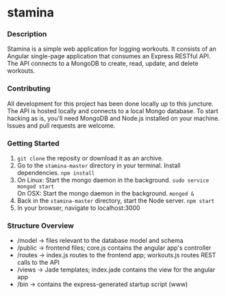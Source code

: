 # stamina

### Description
Stamina is a simple web application for logging workouts. It consists of an Angular single-page application that consumes an Express RESTful API. The API connects to a MongoDB to create, read, update, and delete workouts.

### Contributing
All development for this project has been done locally up to this juncture. The API is hosted locally and connects to a local Mongo database. To start hacking as is, you'll need MongoDB and Node.js installed on your machine. Issues and pull requests are welcome. 

### Getting Started
1. `git clone` the reposity or download it as an archive.
2. Go to the `stamina-master` directory in your terminal. Install dependencies. `npm install`
3. On Linux: Start the mongo daemon in the background. `sudo service mongod start`     
   On OSX: Start the mongo daemon in the background. `mongod &`
4. Back in the `stamina-master` directory, start the Node server. `npm start`
5. In your browser, navigate to localhost:3000
 
### Structure Overview
* /model -> files relevant to the database model and schema
* /public -> frontend files; core.js contains the angular app's controller
* /routes -> index.js routes to the frontend app; workouts.js routes REST calls to the API
* /views -> Jade templates; index.jade contains the view for the angular app
* /bin -> contains the express-generated startup script (www)
